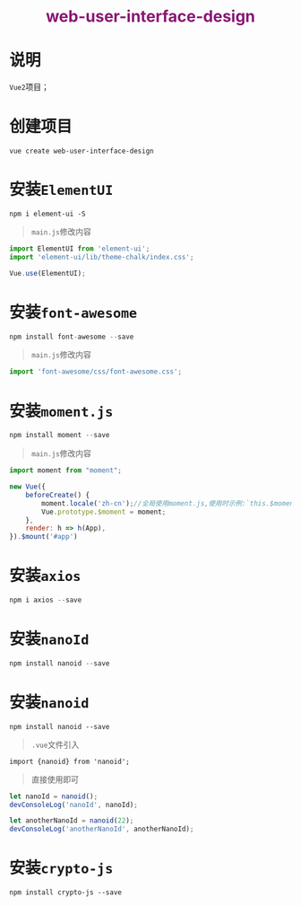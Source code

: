 <h1 align="center" style="color:#8a1874">web-user-interface-design</h1>

# 说明

`Vue2`项目；



# 创建项目

```shell
vue create web-user-interface-design
```



# 安装`ElementUI`

```shell
npm i element-ui -S
```

> `main.js`修改内容

```javascript
import ElementUI from 'element-ui';
import 'element-ui/lib/theme-chalk/index.css';

Vue.use(ElementUI);
```





# 安装`font-awesome`

```javascript
npm install font-awesome --save
```

> `main.js`修改内容

```javascript
import 'font-awesome/css/font-awesome.css';
```



# 安装`moment.js`

```javascript
npm install moment --save
```

> `main.js`修改内容

```javascript
import moment from "moment";

new Vue({
    beforeCreate() {
        moment.locale('zh-cn');//全局使用moment.js,使用时示例:`this.$moment(new Date()).format('YYYY-MM-DD HH:mm:ss')`
        Vue.prototype.$moment = moment;
    },
    render: h => h(App),
}).$mount('#app')
```





# 安装`axios`

```javascript
npm i axios --save
```





# 安装`nanoId`

```javascript
npm install nanoid --save
```





# 安装`nanoid`

```shell
npm install nanoid --save
```

> `.vue`文件引入

```vue
import {nanoid} from 'nanoid';
```

> 直接使用即可

```javascript
let nanoId = nanoid();
devConsoleLog('nanoId', nanoId);

let anotherNanoId = nanoid(22);
devConsoleLog('anotherNanoId', anotherNanoId);
```



# 安装`crypto-js`

```
npm install crypto-js --save
```

